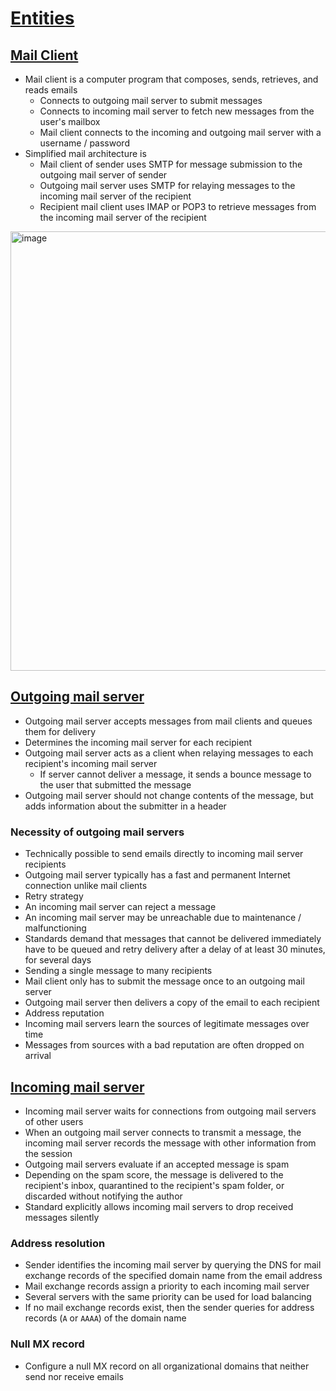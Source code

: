 # [Entities](https://explained-from-first-principles.com/email/#entities)

## [Mail Client](https://explained-from-first-principles.com/email/#mail-client)

* Mail client is a computer program that composes, sends, retrieves, and reads emails
  * Connects to outgoing mail server to submit messages
  * Connects to incoming mail server to fetch new messages from the user's mailbox
  * Mail client connects to the incoming and outgoing mail server with a username / password
* Simplified mail architecture is
  * Mail client of sender uses SMTP for message submission to the outgoing mail server of sender
  * Outgoing mail server uses SMTP for relaying messages to the incoming mail server of the recipient
  * Recipient mail client uses IMAP or POP3 to retrieve messages from the incoming mail server of the recipient

<img width="703" alt="image" src="https://user-images.githubusercontent.com/8136030/224551004-c78022f0-c523-4629-8222-7f1ed65f7680.png">

## [Outgoing mail server](https://explained-from-first-principles.com/email/#outgoing-mail-server)

* Outgoing mail server accepts messages from mail clients and queues them for delivery
* Determines the incoming mail server for each recipient
* Outgoing mail server acts as a client when relaying messages to each recipient's incoming mail server
  * If server cannot deliver a message, it sends a bounce message to the user that submitted the message
* Outgoing mail server should not change contents of the message, but adds information about the submitter in a header

### Necessity of outgoing mail servers

* Technically possible to send emails directly to incoming mail server recipients
* Outgoing mail server typically has a fast and permanent Internet connection unlike mail clients
* Retry strategy
 * An incoming mail server can reject a message
 * An incoming mail server may be unreachable due to maintenance / malfunctioning
 * Standards demand that messages that cannot be delivered immediately have to be queued and retry delivery after a delay of at least 30 minutes, for several days
* Sending a single message to many recipients
 * Mail client only has to submit the message once to an outgoing mail server
 * Outgoing mail server then delivers a copy of the email to each recipient
* Address reputation
 * Incoming mail servers learn the sources of legitimate messages over time
 * Messages from sources with a bad reputation are often dropped on arrival

## [Incoming mail server](https://explained-from-first-principles.com/email/#incoming-mail-server)

* Incoming mail server waits for connections from outgoing mail servers of other users
* When an outgoing mail server connects to transmit a message, the incoming mail server records the message with other information from the session
* Outgoing mail servers evaluate if an accepted message is spam
 * Depending on the spam score, the message is delivered to the recipient's inbox, quarantined to the recipient's spam folder, or discarded without notifying the author
 * Standard explicitly allows incoming mail servers to drop received messages silently

### Address resolution

* Sender identifies the incoming mail server by querying the DNS for mail exchange records of the specified domain name from the email address
 * Mail exchange records assign a priority to each incoming mail server
 * Several servers with the same priority can be used for load balancing
* If no mail exchange records exist, then the sender queries for address records (`A` or `AAAA`) of the domain name

### Null MX record

* Configure a null MX record on all organizational domains that neither send nor receive emails
